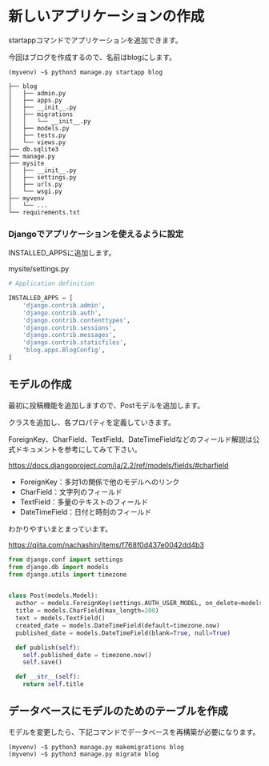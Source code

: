 
# 新しいアプリケーションの作成

startappコマンドでアプリケーションを追加できます。

今回はブログを作成するので、名前はblogにします。

```
(myvenv) ~$ python3 manage.py startapp blog
```
```
├── blog
│   ├── admin.py
│   ├── apps.py
│   ├── __init__.py
│   ├── migrations
│   │   └── __init__.py
│   ├── models.py
│   ├── tests.py
│   └── views.py
├── db.sqlite3
├── manage.py
├── mysite
│   ├── __init__.py
│   ├── settings.py
│   ├── urls.py
│   └── wsgi.py
├── myvenv
│   └── ...
└── requirements.txt
```

### Djangoでアプリケーションを使えるように設定

INSTALLED_APPSに追加します。

mysite/settings.py
```python:mysite/settings.py
# Application definition

INSTALLED_APPS = [
    'django.contrib.admin',
    'django.contrib.auth',
    'django.contrib.contenttypes',
    'django.contrib.sessions',
    'django.contrib.messages',
    'django.contrib.staticfiles',
    'blog.apps.BlogConfig',
]
```

## モデルの作成

最初に投稿機能を追加しますので、Postモデルを追加します。

クラスを追加し、各プロパティを定義していきます。

ForeignKey、CharField、TextField、DateTimeFieldなどのフィールド解説は公式ドキュメントを参考にしてみて下さい。

https://docs.djangoproject.com/ja/2.2/ref/models/fields/#charfield

* ForeignKey：多対1の関係で他のモデルへのリンク
* CharField：文字列のフィールド
* TextField：多量のテキストのフィールド
* DateTimeField：日付と時刻のフィールド

わかりやすいまとまっています。

https://qiita.com/nachashin/items/f768f0d437e0042dd4b3

```python:blog/models.py
from django.conf import settings
from django.db import models
from django.utils import timezone


class Post(models.Model):
  author = models.ForeignKey(settings.AUTH_USER_MODEL, on_delete=models.CASCADE)
  title = models.CharField(max_length=200)
  text = models.TextField()
  created_date = models.DateTimeField(default=timezone.now)
  published_date = models.DateTimeField(blank=True, null=True)

  def publish(self):
    self.published_date = timezone.now()
    self.save()

  def __str__(self):
    return self.title
```

## データベースにモデルのためのテーブルを作成

モデルを変更したら、下記コマンドでデータベースを再構築が必要になります。

```
(myvenv) ~$ python3 manage.py makemigrations blog
(myvenv) ~$ python3 manage.py migrate blog
```
